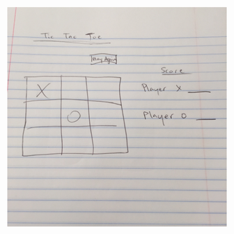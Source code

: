 <html>

<img src="https://github.com/cynthiahanna/project1tictactoe/blob/master/app/images/tictactoewireframe.jpg" style="max-width:100%;">

</html>
